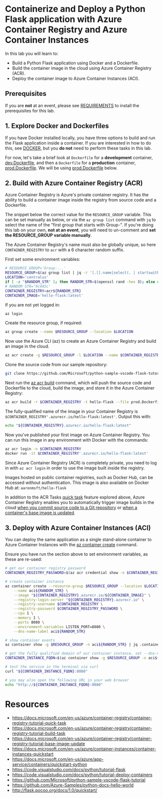 # Containerize and Deploy a Python Flask application with Azure Container Registry and Azure Container Instances

In this lab you will learn to:
- Build a Python Flask application using Docker and a Dockerfile.
- Build the container image in the cloud using Azure Container Registry (ACR).
- Deploy the container image to Azure Container Instances (ACI).

## Prerequisites

If you are **not** at an event, please see [REQUIREMENTS](REQUIREMENTS.md) to install the prerequisites for this lab.

## 1. Explore Docker and Dockerfiles

If you have Docker installed locally, you have three options to build and run the Flask application inside a container. If you are interested in how to do this, see [DOCKER](DOCKER.md), but you **do not** need to perform these tasks in this lab.

For now, let's take a brief look at `Dockerfile` for a **development** container, [dev.Dockerfile](dev.Dockerfile), and then a `Dockerfile` for a **production** container, [prod.Dockerfile](prod.Dockerfile). We will be using [prod.Dockerfile](prod.Dockerfile) below.

## 2. Build with Azure Container Registry (ACR)

Azure Container Registry is Azure's private container registry. It has the ability to build a container image inside the registry from source code and a Dockerfile.

The snippet below the correct value for the `RESOURCE_GROUP` variable. This can be set manually as below, or via the `az group list` command with `jq` to select the name of the "first group that starts with Group-". If you're doing this lab on your own, **not at an event**, you will need to un-comment and **set the RESOURCE_GROUP variable manually**.

The Azure Container Registry's name must also be globally unique, so here `CONTAINER_REGISTRY` to `acr` with a 6 character random suffix.

First set some environment variables:

```bash
# RESOURCE_GROUP='Group-...'
RESOURCE_GROUP=$(az group list | jq -r '[.[].name|select(. | startswith("Group-"))][0]')
LOCATION='centralus'
if [ -z "$RANDOM_STR" ]; then RANDOM_STR=$(openssl rand -hex 3); else echo $RANDOM_STR; fi
# RANDOM_STR='9c445c'
CONTAINER_REGISTRY=acr${RANDOM_STR}
CONTAINER_IMAGE='hello-flask:latest'
```

If you are not yet logged in:

```bash
az login
```

Create the resource group, if required:

```bash
az group create --name $RESOURCE_GROUP --location $LOCATION
```

Now use the Azure CLI (az) to create an Azure Container Registry and build an image in the cloud.

```bash
az acr create -g $RESOURCE_GROUP -l $LOCATION --name $CONTAINER_REGISTRY --sku Basic --admin-enabled true
```

Clone the source code from our sample repository:

```bash
git clone https://github.com/Microsoft/python-sample-vscode-flask-tutorial
```

Next run the [az acr build](https://docs.microsoft.com/en-us/cli/azure/acr?#az-acr-build) command, which will push the source code and Dockerfile to the cloud, build the image, and store it in the Azure Container Registry:

```bash
az acr build -r $CONTAINER_REGISTRY -t hello-flask --file prod.Dockerfile python-sample-vscode-flask-tutorial/
```

The fully-qualified name of the image in your Container Registry is `$CONTAINER_REGISTRY'.azurecr.io/hello-flask:latest'`. Output this with:

```bash
echo "${CONTAINER_REGISTRY}.azurecr.io/hello-flask:latest"
```

Now you've published your first image on Azure Container Registry. You can run this image in any environment with Docker with the commands:

```bash
az acr login -n $CONTAINER_REGISTRY
docker run -it $CONTAINER_REGISTRY'.azurecr.io/hello-flask:latest'
```

Since Azure Container Registry (ACR) is completely private, you need to log in with `az acr login` in order to use the image built inside the registry. 

Images hosted on public container registries, such as Docker Hub, can be accessed without authentication. This image is also available on Docker Hub at: `aaronmsft/hello-flask`

In addition to the ACR Tasks [quick task](https://docs.microsoft.com/en-us/azure/container-registry/container-registry-tutorial-quick-task) feature explored above, Azure Container Registry enables you to automatically trigger image builds in the cloud [when you commit source code to a Git repository](https://docs.microsoft.com/en-us/azure/container-registry/container-registry-tutorial-build-task) or [when a container's base image is updated](https://docs.microsoft.com/en-us/azure/container-registry/container-registry-tutorial-base-image-update).

## 3. Deploy with Azure Container Instances (ACI)

You can deploy the same application as a single stand-alone container to Azure Container Instances with the [az container create](https://docs.microsoft.com/en-us/azure/container-instances/container-instances-quickstart#create-a-container) command.

Ensure you have run the section above to set environment variables, as these are re-used:

```bash
# get our container registry password
CONTAINER_REGISTRY_PASSWORD=$(az acr credential show -n $CONTAINER_REGISTRY | jq -r .passwords[0].value)

# create container instance
az container create --resource-group $RESOURCE_GROUP --location $LOCATION \
    --name aci${RANDOM_STR} \
    --image "${CONTAINER_REGISTRY}.azurecr.io/${CONTAINER_IMAGE}" \
    --registry-login-server "${CONTAINER_REGISTRY}.azurecr.io" \
    --registry-username $CONTAINER_REGISTRY \
    --registry-password $CONTAINER_REGISTRY_PASSWORD \
    --cpu 1 \
    --memory 1 \
    --ports 8080 \
    --environment-variables LISTEN_PORT=8080 \
    --dns-name-label aci${RANDOM_STR}

# show container events
az container show -g $RESOURCE_GROUP -n aci${RANDOM_STR} | jq .containers[0].instanceView.events[]

# get the fully qualified domain of our container instance, set --dns-name-label above
CONTAINER_INSTANCE_FQDN=$(az container show -g $RESOURCE_GROUP -n aci${RANDOM_STR} | jq -r .ipAddress.fqdn)

# test the service in the terminal via curl
curl "${CONTAINER_INSTANCE_FQDN}:8080"

# you may also open the following URL in your web browser
echo "http://${CONTAINER_INSTANCE_FQDN}:8080"
```

# Resources 
- https://docs.microsoft.com/en-us/azure/container-registry/container-registry-tutorial-quick-task
- https://docs.microsoft.com/en-us/azure/container-registry/container-registry-tutorial-build-task
- https://docs.microsoft.com/en-us/azure/container-registry/container-registry-tutorial-base-image-update
- https://docs.microsoft.com/en-us/azure/container-instances/container-instances-quickstart
- https://docs.microsoft.com/en-us/azure/app-service/containers/quickstart-python
- https://code.visualstudio.com/docs/python/tutorial-flask
- https://code.visualstudio.com/docs/python/tutorial-deploy-containers
- https://github.com/Microsoft/python-sample-vscode-flask-tutorial
- https://github.com/Azure-Samples/python-docs-hello-world
- http://flask.pocoo.org/docs/1.0/quickstart/
